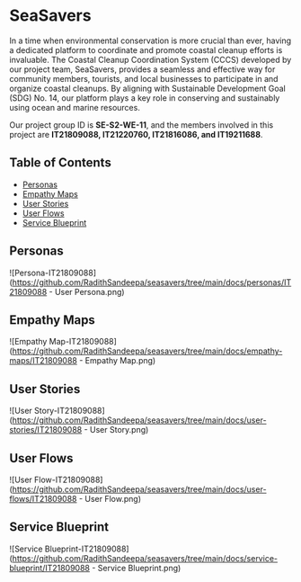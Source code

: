 # SeaSavers

In a time when environmental conservation is more crucial than ever, having a dedicated platform to coordinate and promote coastal cleanup efforts is invaluable. The Coastal Cleanup Coordination System (CCCS) developed by our project team, SeaSavers, provides a seamless and effective way for community members, tourists, and local businesses to participate in and organize coastal cleanups. By aligning with Sustainable Development Goal (SDG) No. 14, our platform plays a key role in conserving and sustainably using ocean and marine resources.

Our project group ID is **SE-S2-WE-11**, and the members involved in this project are **IT21809088, IT21220760, IT21816086, and IT19211688**.

## Table of Contents

- [Personas](#Personas)
- [Empathy Maps](#Empathy-Maps)
- [User Stories](#User-Stories)
- [User Flows](#User-Flows)
- [Service Blueprint](#Service-Blueprint)

<a id="Personas"></a>
## Personas

![Persona-IT21809088](https://github.com/RadithSandeepa/seasavers/tree/main/docs/personas/IT21809088 - User Persona.png)


<a id="Empathy-Maps"></a>
## Empathy Maps

![Empathy Map-IT21809088](https://github.com/RadithSandeepa/seasavers/tree/main/docs/empathy-maps/IT21809088 - Empathy Map.png)


<a id="User-Stories"></a>
## User Stories

![User Story-IT21809088](https://github.com/RadithSandeepa/seasavers/tree/main/docs/user-stories/IT21809088 - User Story.png)


<a id="User-Flows"></a>
## User Flows

![User Flow-IT21809088](https://github.com/RadithSandeepa/seasavers/tree/main/docs/user-flows/IT21809088 - User Flow.png)


<a id="Service-Blueprint"></a>
## Service Blueprint

![Service Blueprint-IT21809088](https://github.com/RadithSandeepa/seasavers/tree/main/docs/service-blueprint/IT21809088 - Service Blueprint.png)




